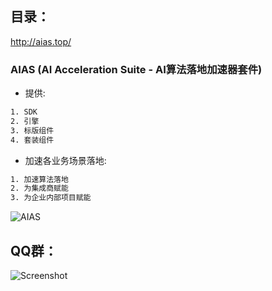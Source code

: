 ## 目录：
http://aias.top/

### AIAS (AI Acceleration Suite - AI算法落地加速器套件)
- 提供:
```bash
1. SDK
2. 引擎
3. 标版组件
4. 套装组件
```

- 加速各业务场景落地:
```bash
1. 加速算法落地
2. 为集成商赋能
3. 为企业内部项目赋能
```

![AIAS](https://djl-model.oss-cn-hongkong.aliyuncs.com/AIAS.png)


## QQ群：
![Screenshot](https://djl-model.oss-cn-hongkong.aliyuncs.com/AIAS/OCR/OCR_QQ.png)

